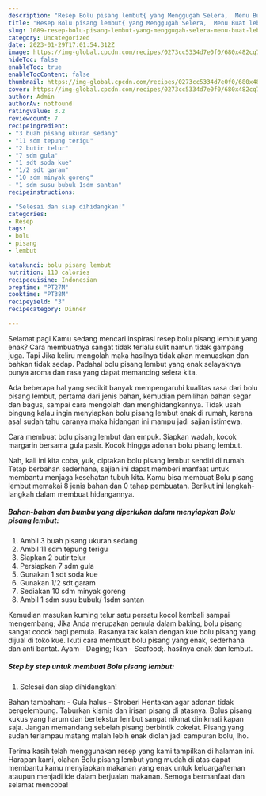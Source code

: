 ```yaml
---
description: "Resep Bolu pisang lembut{ yang Menggugah Selera,  Menu Buat lebaran"
title: "Resep Bolu pisang lembut{ yang Menggugah Selera,  Menu Buat lebaran"
slug: 1089-resep-bolu-pisang-lembut-yang-menggugah-selera-menu-buat-lebaran
category: Uncategorized
date: 2023-01-29T17:01:54.312Z
image: https://img-global.cpcdn.com/recipes/0273cc5334d7e0f0/680x482cq70/bolu-pisang-lembut-foto-resep-utama.jpg
hideToc: false
enableToc: true
enableTocContent: false
thumbnail: https://img-global.cpcdn.com/recipes/0273cc5334d7e0f0/680x482cq70/bolu-pisang-lembut-foto-resep-utama.jpg
cover: https://img-global.cpcdn.com/recipes/0273cc5334d7e0f0/680x482cq70/bolu-pisang-lembut-foto-resep-utama.jpg
author: Admin
authorAv: notfound
ratingvalue: 3.2
reviewcount: 7
recipeingredient:
- "3 buah pisang ukuran sedang"
- "11 sdm tepung terigu"
- "2 butir telur"
- "7 sdm gula"
- "1 sdt soda kue"
- "1/2 sdt garam"
- "10 sdm minyak goreng"
- "1 sdm susu bubuk 1sdm santan"
recipeinstructions:

- "Selesai dan siap dihidangkan!"
categories:
- Resep
tags:
- bolu
- pisang
- lembut

katakunci: bolu pisang lembut 
nutrition: 110 calories
recipecuisine: Indonesian
preptime: "PT27M"
cooktime: "PT38M"
recipeyield: "3"
recipecategory: Dinner

---
```



Selamat pagi Kamu sedang mencari inspirasi resep bolu pisang lembut yang enak? Cara membuatnya sangat tidak terlalu sulit namun tidak gampang juga. Tapi Jika keliru mengolah maka hasilnya tidak akan memuaskan dan bahkan tidak sedap. Padahal bolu pisang lembut yang enak selayaknya punya aroma dan rasa yang dapat memancing selera kita.


Ada beberapa hal yang sedikit banyak mempengaruhi kualitas rasa dari bolu pisang lembut, pertama dari jenis bahan, kemudian pemilihan bahan segar dan bagus, sampai cara mengolah dan menghidangkannya. Tidak usah bingung kalau ingin menyiapkan bolu pisang lembut enak di rumah, karena asal sudah tahu caranya maka hidangan ini mampu jadi sajian istimewa.

Cara membuat bolu pisang lembut dan empuk. Siapkan wadah, kocok margarin bersama gula pasir. Kocok hingga adonan bolu pisang lembut.


Nah, kali ini kita coba, yuk, ciptakan bolu pisang lembut sendiri di rumah. Tetap berbahan sederhana, sajian ini dapat memberi manfaat untuk membantu menjaga kesehatan tubuh kita. Kamu bisa membuat Bolu pisang lembut memakai 8 jenis bahan dan 0 tahap pembuatan. Berikut ini langkah-langkah dalam membuat hidangannya.

<!--inarticleads1-->

##### Bahan-bahan dan bumbu yang diperlukan dalam menyiapkan Bolu pisang lembut:

1. Ambil 3 buah pisang ukuran sedang
1. Ambil 11 sdm tepung terigu
1. Siapkan 2 butir telur
1. Persiapkan 7 sdm gula
1. Gunakan 1 sdt soda kue
1. Gunakan 1/2 sdt garam
1. Sediakan 10 sdm minyak goreng
1. Ambil 1 sdm susu bubuk/ 1sdm santan


Kemudian masukan kuming telur satu persatu kocol kembali sampai mengembang; Jika Anda merupakan pemula dalam baking, bolu pisang sangat cocok bagi pemula. Rasanya tak kalah dengan kue bolu pisang yang dijual di toko kue. Ikuti cara membuat bolu pisang yang enak, sederhana dan anti bantat. Ayam - Daging; Ikan - Seafood;. hasilnya enak dan lembut. 

<!--inarticleads2-->

##### Step by step untuk membuat Bolu pisang lembut:


1. Selesai dan siap dihidangkan!

Bahan tambahan: - Gula halus - Stroberi Hentakan agar adonan tidak bergelembung. Taburkan kismis dan irisan pisang di atasnya. Bolus pisang kukus yang harum dan bertekstur lembut sangat nikmat dinikmati kapan saja. Jangan memandang sebelah pisang berbintik cokelat. Pisang yang sudah terlampau matang malah lebih enak diolah jadi campuran bolu, lho. 

Terima kasih telah menggunakan resep yang kami tampilkan di halaman ini. Harapan kami, olahan Bolu pisang lembut yang mudah di atas dapat membantu kamu menyiapkan makanan yang enak untuk keluarga/teman ataupun menjadi ide dalam berjualan makanan. Semoga bermanfaat dan selamat mencoba!
